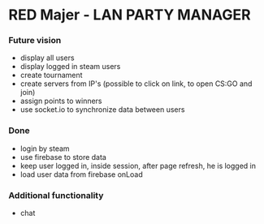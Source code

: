# RED Majer - LAN PARTY MANAGER

### Future vision
- display all users
- display logged in steam users
- create tournament
- create servers from IP's (possible to click on link, to open CS:GO and join)
- assign points to winners
- use socket.io to synchronize data between users

### Done
- login by steam
- use firebase to store data
- keep user logged in, inside session, after page refresh, he is logged in
- load user data from firebase onLoad

### Additional functionality
- chat
